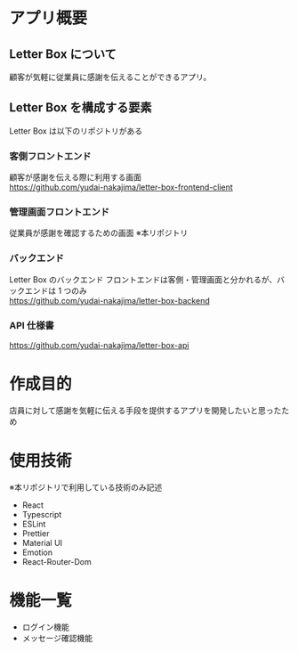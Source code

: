 # アプリ概要

## Letter Box について

顧客が気軽に従業員に感謝を伝えることができるアプリ。

## Letter Box を構成する要素

Letter Box は以下のリポジトリがある

### 客側フロントエンド

顧客が感謝を伝える際に利用する画面  
https://github.com/yudai-nakajima/letter-box-frontend-client

### 管理画面フロントエンド

従業員が感謝を確認するための画面
※本リポジトリ

### バックエンド

Letter Box のバックエンド
フロントエンドは客側・管理画面と分かれるが、バックエンドは 1 つのみ  
https://github.com/yudai-nakajima/letter-box-backend

### API 仕様書

https://github.com/yudai-nakajima/letter-box-api

# 作成目的
店員に対して感謝を気軽に伝える手段を提供するアプリを開発したいと思ったため

# 使用技術

※本リポジトリで利用している技術のみ記述

- React
- Typescript
- ESLint
- Prettier
- Material UI
- Emotion
- React-Router-Dom

# 機能一覧

- ログイン機能
- メッセージ確認機能

